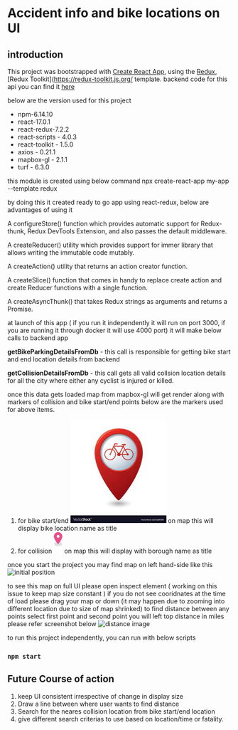 # Accident info and bike locations on UI #
## introduction
This project was bootstrapped with [Create React App](https://github.com/facebook/create-react-app), using the [Redux](https://redux.js.org/),  [Redux Toolkit](https://redux-toolkit.js.org/ template. backend code for this api you can find it [here](https://github.com/vihang16/collision-details-backend)

below are the version used for this project

 - npm-6.14.10
 - react-17.0.1
 - react-redux-7.2.2
 - react-scripts - 4.0.3
 - react-toolkit - 1.5.0
 - axios - 0.21.1
 - mapbox-gl - 2.1.1
 - turf - 6.3.0

this module is created using below command
npx create-react-app my-app --template redux

by doing this it created ready to go app using react-redux, below are advantages of using it

A configureStore() function which provides automatic support for Redux-thunk, Redux DevTools Extension, and also passes the default middleware.

A createReducer() utility which provides support for immer library that allows writing the immutable code mutably.

A createAction() utility that returns an action creator function.

A createSlice() function that comes in handy to replace create action and create Reducer functions with a single function.

A createAsyncThunk() that takes Redux strings as arguments and returns a Promise.

at launch of this app ( if you run it independently it will run on port 3000, if you are running it through docker it will use 4000 port) it will make below calls to backend app

**getBikeParkingDetailsFromDb** - this call is responsible for getting bike start and end location details from backend 

**getCollisionDetailsFromDb** - this call gets all valid collsion location details for all the city where either any cyclist is injured or killed.

once this data gets loaded map from mapbox-gl will get render along with markers of collision and bike start/end points
below are the markers used for above items.
1. for bike start/end ![location](src/bicycle-marker.jpg?raw=True?raw=True "bike-marker") on map this will display bike location name as title
2. for collision ![location](src/sample-marker.png?raw=True?raw=True "bike-marker") on map this will display with borough name as title


once you start the project you may find map on left hand-side like this
![initial position](https://user-images.githubusercontent.com/17112329/111796786-86cb5a80-88ee-11eb-9ad4-97b8f7f1eeba.png)

to see this map on full UI please open inspect element ( working on this issue to keep map size constant )
if you do not see cooridnates at the time of load please drag your map or down (it may happen due to zooming into different location due to size of map shrinked)
to find distance between any points select first point and second point you will left top distance in miles please refer screenshot below
![distance image](https://user-images.githubusercontent.com/17112329/111796629-5c799d00-88ee-11eb-8738-85e6c2e9b924.png)



to run this project independently, you can run with below scripts
### `npm start`


## Future Course of action
1. keep UI consistent irrespective of change in display size
2. Draw a line between where user wants to find distance
3. Search for the neares collision location from bike start/end location
4. give different search criterias to use based on location/time or fatality.


